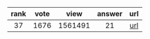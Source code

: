 
| rank | vote | view | answer | url |
|:-:|:-:|:-:|:-:|:-:|
|37|1676|1561491|21| [url](http://stackoverflow.com/questions/17271319/how-do-i-install-pip-on-macos-or-os-x) |
